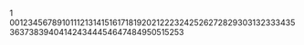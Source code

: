 1
001234567891011121314151617181920212223242526272829303132333435363738394041424344454647484950515253